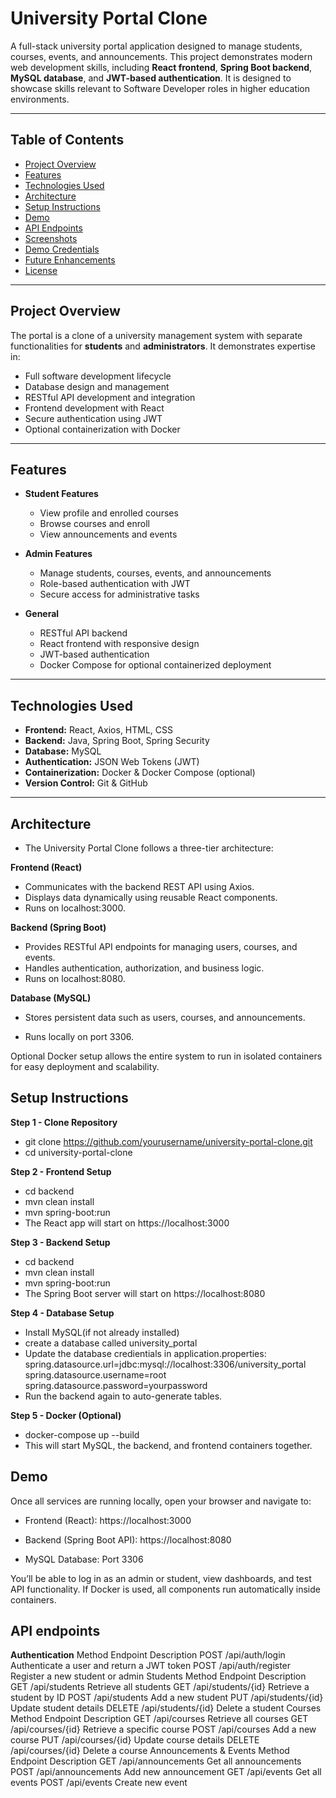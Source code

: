 # University Portal Clone

A full-stack university portal application designed to manage students, courses, events, and announcements. This project demonstrates modern web development skills, including **React frontend**, **Spring Boot backend**, **MySQL database**, and **JWT-based authentication**. It is designed to showcase skills relevant to Software Developer roles in higher education environments.

---

## Table of Contents
- [Project Overview](#project-overview)
- [Features](#features)
- [Technologies Used](#technologies-used)
- [Architecture](#architecture)
- [Setup Instructions](#setup-instructions)
- [Demo](#demo)
- [API Endpoints](#api-endpoints)
- [Screenshots](#screenshots)
- [Demo Credentials](#demo-credentials)
- [Future Enhancements](#future-enhancements)
- [License](#license)

---

## Project Overview
The portal is a clone of a university management system with separate functionalities for **students** and **administrators**. It demonstrates expertise in:
- Full software development lifecycle
- Database design and management
- RESTful API development and integration
- Frontend development with React
- Secure authentication using JWT
- Optional containerization with Docker

---

## Features
- **Student Features**
  - View profile and enrolled courses
  - Browse courses and enroll
  - View announcements and events

- **Admin Features**
  - Manage students, courses, events, and announcements
  - Role-based authentication with JWT
  - Secure access for administrative tasks

- **General**
  - RESTful API backend
  - React frontend with responsive design
  - JWT-based authentication
  - Docker Compose for optional containerized deployment

---

## Technologies Used
- **Frontend:** React, Axios, HTML, CSS  
- **Backend:** Java, Spring Boot, Spring Security  
- **Database:** MySQL  
- **Authentication:** JSON Web Tokens (JWT)  
- **Containerization:** Docker & Docker Compose (optional)  
- **Version Control:** Git & GitHub  

---

## Architecture

- The University Portal Clone follows a three-tier architecture:

 **Frontend (React)**
  - Communicates with the backend REST API using Axios.
  - Displays data dynamically using reusable React components.
  - Runs on localhost:3000.

 **Backend (Spring Boot)**
 - Provides RESTful API endpoints for managing users, courses, and events.
-   Handles authentication, authorization, and business logic.
- Runs on localhost:8080.

**Database (MySQL)**

- Stores persistent data such as users, courses, and announcements.

- Runs locally on port 3306.

Optional Docker setup allows the entire system to run in isolated containers for easy deployment and scalability.

## Setup Instructions

**Step 1 - Clone Repository**
- git clone https://github.com/yourusername/university-portal-clone.git
- cd university-portal-clone

**Step 2 - Frontend Setup**
- cd backend
- mvn clean install
- mvn spring-boot:run
- The React app will start on https://localhost:3000

**Step 3 - Backend Setup**
- cd backend
- mvn clean install
- mvn spring-boot:run
- The Spring Boot server will start on https://localhost:8080

**Step 4 - Database Setup**
- Install MySQL(if not already installed)
- create a database called university_portal
- Update the database credientials in application.properties:
  spring.datasource.url=jdbc:mysql://localhost:3306/university_portal
  spring.datasource.username=root
  spring.datasource.password=yourpassword
- Run the backend again to auto-generate tables.

**Step 5 - Docker (Optional)**
- docker-compose up --build
- This will start MySQL, the backend, and frontend containers together.

## Demo
Once all services are running locally, open your browser and navigate to:

- Frontend (React): https://localhost:3000

- Backend (Spring Boot API): https://localhost:8080

- MySQL Database: Port 3306

You’ll be able to log in as an admin or student, view dashboards, and test API functionality.
If Docker is used, all components run automatically inside containers.

## API endpoints 
 **Authentication**
Method	Endpoint	Description
POST	/api/auth/login	Authenticate a user and return a JWT token
POST	/api/auth/register	Register a new student or admin
Students
Method	Endpoint	Description
GET	/api/students	Retrieve all students
GET	/api/students/{id}	Retrieve a student by ID
POST	/api/students	Add a new student
PUT	/api/students/{id}	Update student details
DELETE	/api/students/{id}	Delete a student
Courses
Method	Endpoint	Description
GET	/api/courses	Retrieve all courses
GET	/api/courses/{id}	Retrieve a specific course
POST	/api/courses	Add a new course
PUT	/api/courses/{id}	Update course details
DELETE	/api/courses/{id}	Delete a course
Announcements & Events
Method	Endpoint	Description
GET	/api/announcements	Get all announcements
POST	/api/announcements	Add new announcement
GET	/api/events	Get all events
POST	/api/events	Create new event







